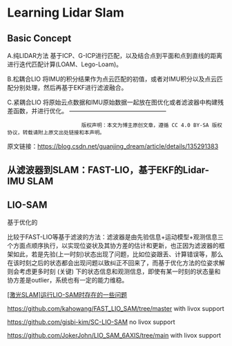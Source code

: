 # Learning Lidar Slam

## Basic Concept

A.纯LIDAR方法
基于ICP、G-ICP进行匹配，以及结合点到平面和点到直线的距离进行迭代匹配计算(LOAM、Lego-Loam)。

B.松耦合LIO
将IMU的积分结果作为点云匹配的初值，或者对IMU积分以及点云匹配分别处理，然后再基于EKF进行滤波融合。

C.紧耦合LIO
将原始云点数据和IMU原始数据一起放在图优化或者滤波器中构建残差函数，并进行优化。
————————————————

                            版权声明：本文为博主原创文章，遵循 CC 4.0 BY-SA 版权协议，转载请附上原文出处链接和本声明。
                        
原文链接：https://blog.csdn.net/guanjing_dream/article/details/135291383

## 从滤波器到SLAM：FAST-LIO，基于EKF的Lidar-IMU SLAM



## LIO-SAM

基于优化的

比较于FAST-LIO等基于滤波的方法：滤波器是由先验信息+运动模型+观测信息三个方面点顺序执行，以实现位姿状及其协方差的估计和更新，也正因为滤波器的框架如此，若是先验(上一时刻)状态出现了问题，比如位姿跟丢、计算错误等，那么在该时刻之后的状态都会出现问题以致纠正不回来了，而基于优化方法的位姿求解则会考虑更多时刻 (关键) 下的状态信息和观测信息，即使有某一时刻的状态量和协方差是outlier，系统也有一定的能力维稳。

[[激光SLAM]运行LIO-SAM时存在的一些问题](https://blog.csdn.net/Travis_X/article/details/113103067)

https://github.com/kahowang/FAST_LIO_SAM/tree/master with livox support

https://github.com/gisbi-kim/SC-LIO-SAM no livox support

https://github.com/JokerJohn/LIO_SAM_6AXIS/tree/main with livox support